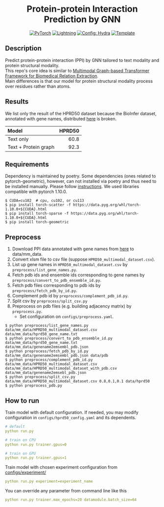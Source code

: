 <div align="center">

# Protein-protein Interaction Prediction by GNN

<a href="https://pytorch.org/get-started/locally/"><img alt="PyTorch" src="https://img.shields.io/badge/PyTorch-ee4c2c?logo=pytorch&logoColor=white"></a>
<a href="https://pytorchlightning.ai/"><img alt="Lightning" src="https://img.shields.io/badge/-Lightning-792ee5?logo=pytorchlightning&logoColor=white"></a>
<a href="https://hydra.cc/"><img alt="Config: Hydra" src="https://img.shields.io/badge/Config-Hydra-89b8cd"></a>
<a href="https://github.com/ashleve/lightning-hydra-template"><img alt="Template" src="https://img.shields.io/badge/-Lightning--Hydra--Template-017F2F?style=flat&logo=github&labelColor=gray"></a><br>

</div>

## Description
Predict protein-protein interaction (PPI) by GNN tailored to text modality and protein structural modality.\
This repo's core idea is similar to [Multimodal Graph-based Transformer Framework for Biomedical Relation Extraction](https://aclanthology.org/2021.findings-acl.328/).\
Main differences is that our model for protein structural modality process over residues rather than atoms.



## Results
We list only the result of the HPRD50 dataset because the BioInfer dataset, annotated with gene names, distributed [here](https://github.com/duttaprat/MM_PPI_NLP) is broken.

| Model | HPRD50 |
| :--- | ---: |
| Text only | 60.8 |
| Text + Protein graph | 92.3 |

## Requirements
Dependency is maintained by poetry. Some dependencies (ones related to pytorch-geometric), however, can not installed via poetry and thus need to be installed manually.
Please follow [instructions](https://github.com/pyg-team/pytorch_geometric#installation).
We used libraries compatible with pytorch 1.10.0.
```console
$ CUDA=cu102  # cpu, cu102, or cu113
$ pip install torch-scatter -f https://data.pyg.org/whl/torch-1.10.0+${CUDA}.html
$ pip install torch-sparse -f https://data.pyg.org/whl/torch-1.10.0+${CUDA}.html
$ pip install torch-geometric
```

## Preprocess
1. Download PPI data annotated with gene names from [here](https://github.com/duttaprat/MM_PPI_NLP) to data/mm_data.
2. Convert xlsm file to csv file (suppose `HPRD50_multimodal_dataset.csv`).
3. List up gene names in `HPRD50_multimodal_dataset.csv` by `preprocess/list_gene_names.py`.
4. Fetch pdb ids and ensemble ids corresponding to gene names by `preprocess/convert_to_pdb_ensemble_id.py`.
5. Fetch pdb files corresponding to pdb ids by `preprocess/fetch_pdb_by_id.py`.
6. Complement pdb id by `preprocess/complement_pdb_id.py`.
7. Split csv by `preprocess/split_csv.py`
8. Preprocess on pdb files (e.g. building adjacency matrix) by `preprocess.py`.
    - Set configuration on `configs/preprocess.yaml`.

```console
$ python preprocess/list_gene_names.py data/mm_data/HPRD50_multimodal_dataset.csv  data/mm_data/hprd50_gene_name.txt
$ python preprocess/convert_to_pdb_ensemble_id.py data/mm_data/hprd50_gene_name.txt data/mm_data/genename2emsembl_pdb.json
$ python preprocess/fetch_pdb_by_id.py data/mm_data/genename2emsembl_pdb.json data/pdb
$ python preprocess/complement_pdb_id.py data/mm_data/HPRD50_multimodal_dataset.csv data/mm_data/HPRD50_multimodal_dataset_with_pdb.csv data/mm_data/genename2emsebl_pdb.json
$ python preprocess/split_csv.py data/mm_data/HPRD50_multimodal_dataset.csv 0.8,0.1,0.1 data/hprd50
$ python preprocess_pdb.py
```

## How to run

Train model with default configuration.
If needed, you may modify configuration in `configs/hprd50_config.yaml` and its dependents.
```yaml
# default
python run.py

# train on CPU
python run.py trainer.gpus=0

# train on GPU
python run.py trainer.gpus=1
```

Train model with chosen experiment configuration from [configs/experiment/](configs/experiment/)
```yaml
python run.py experiment=experiment_name
```

You can override any parameter from command line like this
```yaml
python run.py trainer.max_epochs=20 datamodule.batch_size=64
```

<br>
